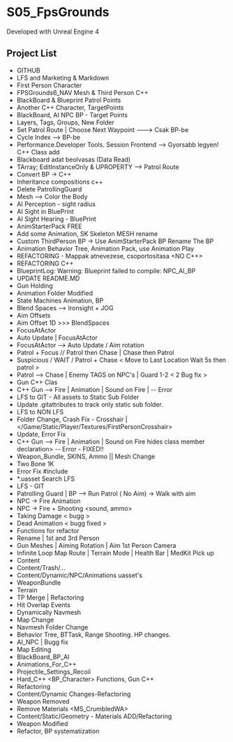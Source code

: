 # S05_FpsGrounds

Developed with Unreal Engine 4

## Project List
 * GITHUB 
 * LFS and Marketing & Markdown
 * First Person Character
 * FPSGrounds6_NAV Mesh & Third Person C++
 * BlackBoard & Blueprint Patrol Points
 * Another C++ Character, TargetPoints
 * BlackBoard, AI NPC BP - Target Points
 * Layers, Tags, Groups, New Folder
 * Set Patrol Route | Choose Next Waypoint ---> Csak BP-be
 * Cycle Index --> BP-be
 * Performance.Developer Tools. Session Frontend --> Gyorsabb legyen! C++ Class add
 * Blackboard adat beolvasas (Data Read)
 * TArray; EditInstanceOnly & UPROPERTY --> Patrol Route
 * Convert BP -> C++
 * Inheritance compositions c++
 * Delete PatrollingGuard <nincs ra szukseg>
 * Mesh --> Color the Body
 * AI Perception - sight radius
 * AI Sight in BluePrint
 * AI Sight Hearing - BluePrint
 * AnimStarterPack FREE
 * Add some Animation, SK Skeleton MESH rename
 * Custom ThirdPerson BP -> Use AnimStarterPack BP Rename The BP <Unreal CrasHH>
 * Animation Behavior Tree, Animation Pack, use Animation Play
 * REFACTORING - Mappak atnevezese, csoportositasa <NO C++>
 * REFACTORING C++
 * BlueprintLog: Warning: Blueprint failed to compile:  NPC_AI_BP <COMPILE ERROR>
 * UPDATE README.MD
 * Gun Holding <beta>
 * Animation Folder Modified
 * State Machines Animation, BP
 * Blend Spaces --> Ironsight + JOG
 * Aim Offsets
 * Aim Offset 1D >>> BlendSpaces
 * FocusAtActor
 * Auto Update | FocusAtActor
 * FocusAtActor --> Auto Update / Aim rotation
 * Patrol + Focus // Patrol then Chase | Chase then Patrol <if out of range Patrol back>
 * Suspicious / WAIT / Patrol + Chase < Move to Last Location Wait 5s then patrol >
 * Patrol --> Chase | Enemy TAGS on NPC's | Guard 1-2 < 2 Bug fix >
 * Gun C++ Clas
 * C++ Gun --> Fire <work> | Animation <NOT work> | Sound on Fire <work> | <hides class member declaration> -- Error 
 * LFS to GIT - All assets to Static Sub Folder
 * Update .gitattributes to track only static sub folder.
 * LFS to NON LFS
 * Folder Change, Crash Fix - Crosshair | </Game/Static/Player/Textures/FirstPersonCrosshair>
 * Update, Error Fix
 * C++ Gun --> Fire <work> | Animation <work> | Sound on Fire <work> hides class member declaration> -- Error - FIXED!!
 * Weapon_Bundle, SKINS, Ammo || Mesh Change
 * Two Bone 1K
 * Error Fix #include
 * *.uasset Search LFS
 * LFS - GIT
 * Patrolling Guard | BP --> Run Patrol ( No Aim) -> Walk with aim <sok javitas>
 * NPC -> Fire Animation
 * NPC -> Fire + Shooting <sound, ammo>
 * Taking Damage < bugg >
 * Dead Animation < bugg fixed > 
 * Functions for refactor
 * Rename | 1st and 3rd Person
 * Gun Meshes | Aiming Rotation | Aim 1st Person Camera
 * Infinite Loop Map Route | Terrain Mode | Health Bar | MedKit Pick up
 * Content
 * Content/Trash/...
 * Content/Dynamic/NPC/Animations uasset's
 * WeaponBundle
 * Terrain
 * TP Merge | Refactoring
 * Hit Overlap Events
 * Dynamically Navmesh
 * Map Change
 * Navmesh Folder Change
 * Behavior Tree, BTTask, Range Shooting. HP changes.
 * AI_NPC | Bugg fix
 * Map Editing
 * BlackBoard_BP_AI
 * Animations_For_C++
 * Projectile_Settings_Recoil
 * Hard_C++ <BP_Character> Functions, Gun C++
 * Refactoring 
 * Content/Dynamic Changes-Refactoring
 * Weapon Removed
 * Remove Materials <MS_CrumbledWA>
 * Content/Static/Geometry - Materials ADD/Refactoring
 * Weapon Modified
 * Refactor, BP systematization
